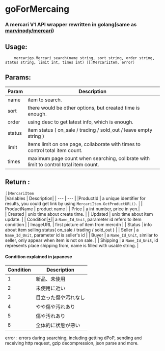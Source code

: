 # goForMercaing

### A mercari V1 API wrapper rewritten in golang(same as [marvinody/mercari](https://github.com/marvinody/mercari))

## Usage:  
`    mercarigo.Mercari_search(name string, sort string, order string, status string, limit int, times int) ([]MercariItem, error)`

## Params:  
| Param  | Description|
| ---    | ---        |
| name   | item to search.  |
| sort   | there would be other options, but created time is enough.  
| order  | using desc to get latest info, which is enough.  |
| status | item status ( on_sale / trading / sold_out / leave empty string )  |
| limit  | items limit on one page, collaborate with times to control total item count. |  
| times  | maximum page count when searching, collbrate with limit to control total item count. |  

## Return :  
`[]MercariItem`  
|Variables | Description|
| --- | --- |
|ProductId   | a unique identifier for results, you could get link by using `MercariItem.GetProductURL()`.  |
| ProductName | product name  |
| Price       | a int number, price in yen.|  
| Created     | unix time about create time.  |
| Updated     | unix time about item update.  |
| Condition[[*](#condition)]| a `Name_Id_Unit`, parameter id refers to item condition  |
| ImageURL    | first picture of item from mercdn  |
| Status      | info about item selling status( on_sale / trading / sold_out )  |
| Seller      | a `Name_Id_Unit`, parameter id is seller's id  |
| Buyer       | a `Name_Id_Unit`, similar to seller, only appear when item is not on sale.  |
| Shipping    | a `Name_Id_Unit`, id represents place shipping from, name is filled with usable string.  |

#### Condition explained in japanese
|Condition | Description|
|--- | ---|
|1 | 新品、未使用 | 
|2 | 未使用に近い |
|3 | 目立った傷や汚れなし  |
|4 | やや傷や汚れあり  |
|5 | 傷や汚れあり  |
|6 | 全体的に状態が悪い  |

error : errors during searching, including getting dPoP, sending and receiving http request, gzip decompression, json parse and more.  